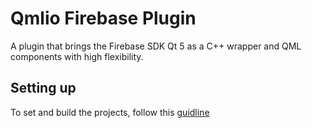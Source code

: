 # Qmlio Firebase Plugin
 A plugin that brings the Firebase SDK  Qt 5 as a C++ wrapper and QML components with high flexibility.

## Setting up
To set and build the projects, follow this [guidline](https://qmlio.000webhostapp.com/docs/firebasePluginIndex.html)

